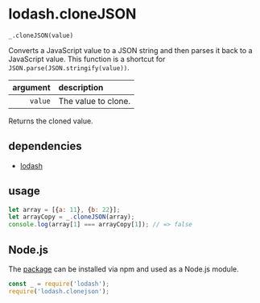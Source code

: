 # lodash.cloneJSON

`_.cloneJSON(value)`

Converts a JavaScript value to a JSON string and then parses it back to a JavaScript value. This function is a shortcut for `JSON.parse(JSON.stringify(value))`.

| argument | description |
| ---: | :--- |
| `value` | The value to clone. |

Returns the cloned value.

## dependencies

- [lodash](https://github.com/lodash/lodash)

## usage

```javascript
let array = [{a: 11}, {b: 22}];
let arrayCopy = _.cloneJSON(array);
console.log(array[1] === arrayCopy[1]); // => false
```

## Node.js

The [package](https://www.npmjs.com/package/lodash.clonejson) can be installed via npm and used as a Node.js module.

```javascript
const _ = require('lodash');
require('lodash.clonejson');
```